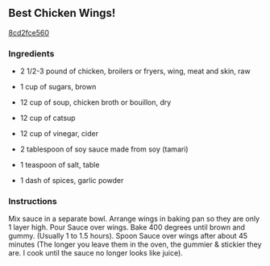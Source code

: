 ## Best Chicken Wings!

[8cd2fce560](http://www.food.com/recipe/best-chicken-wings-473302)

### Ingredients

 - 2 1/2-3 pound of chicken, broilers or fryers, wing, meat and skin, raw

 - 1 cup of sugars, brown

 - 12 cup of soup, chicken broth or bouillon, dry

 - 12 cup of catsup

 - 12 cup of vinegar, cider

 - 2 tablespoon of soy sauce made from soy (tamari)

 - 1 teaspoon of salt, table

 - 1 dash of spices, garlic powder

### Instructions

Mix sauce in a separate bowl. Arrange wings in baking pan so they are only 1 layer high. Pour Sauce over wings. Bake 400 degrees until brown and gummy. (Usually 1 to 1.5 hours). Spoon Sauce over wings after about 45 minutes (The longer you leave them in the oven, the gummier & stickier they are. I cook until the sauce no longer looks like juice).